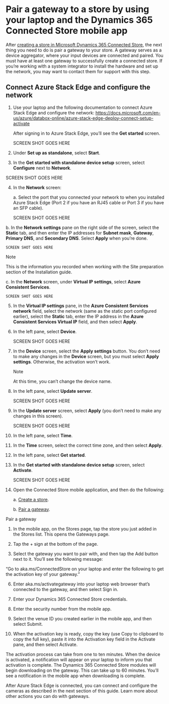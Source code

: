 

# Pair a gateway to a store by using your laptop and the Dynamics 365 Connected Store mobile app

After [creating a store in Microsoft Dynamics 365 Connected Store](mobile-app-create-store.md), the next thing you need to do is pair a gateway to your store. A gateway serves as a device aggregator, where your input devices are connected and paired. You must have at least one gateway to successfully create a connected store. If you’re working with a system integrator to install the hardware and set up the network, you may want to contact them for support with this step. 

## Connect Azure Stack Edge and configure the network

1.	Use your laptop and the following documentation to connect Azure Stack Edge and configure the network: https://docs.microsoft.com/en-us/azure/databox-online/azure-stack-edge-deploy-connect-setup-activate

    After signing in to Azure Stack Edge, you’ll see the **Get started** screen.
    
    SCREEN SHOT GOES HERE
 
2.	Under **Set up as standalone**, select **Start**. 

3.	In the **Get started with standalone device setup** screen, select **Configure** next to **Network**.

   SCREEN SHOT GOES HERE
 
4.	In the **Network** screen:

    a.	Select the port that you connected your network to when you installed Azure Stack Edge (Port 2 if you have an RJ45 cable or Port 3 if you have an SFP cable).
    
    SCREEN SHOT GOES HERE
 
b.	In the **Network settings** pane on the right side of the screen, select the **Static** tab, and then enter the IP addresses for **Subnet mask**, **Gateway**, **Primary DNS**, and **Secondary DNS**. Select **Apply** when you’re done.

    SCREEN SHOT GOES HERE
 
   > [!NOTE]
   > This is the information you recorded when working with the Site preparation section of the Installation guide. 
    
c.	In the **Network** screen, under **Virtual IP settings**, select **Azure Consistent Services**.

    SCREEN SHOT GOES HERE
 
5.	In the **Virtual IP settings** pane, in the **Azure Consistent Services network** field, select the network (same as the static port configured earlier), select the **Static** tab, enter the IP address in the **Azure Consistent Services Virtual IP** field, and then select **Apply**.

6. In the left pane, select **Device**.

    SCREEN SHOT GOES HERE
 
7.	In the **Device** screen, select the **Apply settings** button. You don’t need to make any changes in the **Device** screen, but you must select **Apply settings**. Otherwise, the activation won’t work.
 
    > [!NOTE]
    > At this time, you can’t change the device name. 

8.	In the left pane, select **Update server**.

    SCREEN SHOT GOES HERE

9.	In the **Update server** screen, select **Apply** (you don’t need to make any changes in this screen).

    SCREEN SHOT GOES HERE
 
10.	In the left pane, select **Time**.

11.	In the **Time** screen, select the correct time zone, and then select **Apply**. 

12.	In the left pane, select **Get started**.

13.	In the **Get started with standalone device setup** screen, select **Activate**. 

    SCREEN SHOT GOES HERE
 
14.	Open the Connected Store mobile application, and then do the following:

    a. [Create a store](mobile-app-create-store.md).
    
    b. [Pair a gateway](mobile-app-pair-gateway.md).

Pair a gateway
1.	In the mobile app, on the Stores page, tap the store you just added in the Stores list. This opens the Gateways page. 
 
4.	Tap the + sign at the bottom of the page.
5.	Select the gateway you want to pair with, and then tap the Add button next to it. You’ll see the following message: 

“Go to aka.ms/ConnectedStore on your laptop and enter the following <security number> to get the activation key of your gateway.”

 

6.	Enter aka.ms/activategateway into your laptop web browser that’s connected to the gateway, and then select Sign in.
 
7.	Enter your Dynamics 365 Connected Store credentials.
 
8.	Enter the security number from the mobile app.
 
9.	Select the venue ID you created earlier in the mobile app, and then select Submit.
 
10.	When the activation key is ready, copy the key (use Copy to clipboard to copy the full key), paste it into the Activation key field in the Activate pane, and then select Activate.
 
The activation process can take from one to ten minutes. When the device is activated, a notification will appear on your laptop to inform you that activation is complete. The Dynamics 365 Connected Store modules will begin downloading on the gateway. This can take up to 60 minutes. You’ll see a notification in the mobile app when downloading is complete.
 
After Azure Stack Edge is connected, you can connect and configure the cameras as described in the next section of this guide.
Learn more about other actions you can do with gateways.

